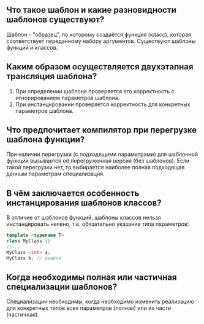 ## Что такое шаблон и какие разновидности шаблонов существуют?

Шаблон - "образец", по которому создаётся функция (класс), которая соответствует переданному набору аргументов. Существуют шаблоны функций и классов.

## Каким образом осуществляется двухэтапная трансляция шаблона?

1. При определении шаблона проверяется его корректность с игнорированием параметров шаблона.
2. При инстанцировании проверяется корректность для конкретных параметров шаблона.

## Что предпочитает компилятор при перегрузке шаблона функции?

При наличии перегрузки (с подходящими параметрами) для шаблонной функции вызывается её перегруженная версия (без шаблонов). Если такой перегрузки нет, то выбирается наиболее полная подходящая данным параметрам специализация.

## В чём заключается особенность инстанцирования шаблонов классов?

В отличие от шаблонов функций, шаблоны классов нельзя инстанцировать неявно, т.е. обязательно указание типа параметров:
```cpp
template <typename T>
class MyClass {}
//...
MyClass <int> a;
MyClass b; // ошибка
```

## Когда необходимы полная или частичная специализации шаблонов?

Специализации необходимы, когда необходимо изменить реализацию для конкретных типов всех параметров (полная) или их части (частичная).